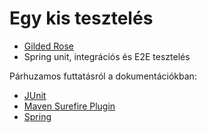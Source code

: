 # Egy kis tesztelés

* [Gilded Rose](https://github.com/emilybache/GildedRose-Refactoring-Kata)
* Spring unit, integrációs és E2E tesztelés

Párhuzamos futtatásról a dokumentációkban:

* [JUnit](https://junit.org/junit5/docs/current/user-guide/#writing-tests-parallel-execution)
* [Maven Surefire Plugin](https://maven.apache.org/surefire/maven-surefire-plugin/examples/junit-platform.html#running-tests-in-parallel)
* [Spring](https://docs.spring.io/spring-framework/reference/testing/testcontext-framework/parallel-test-execution.html)